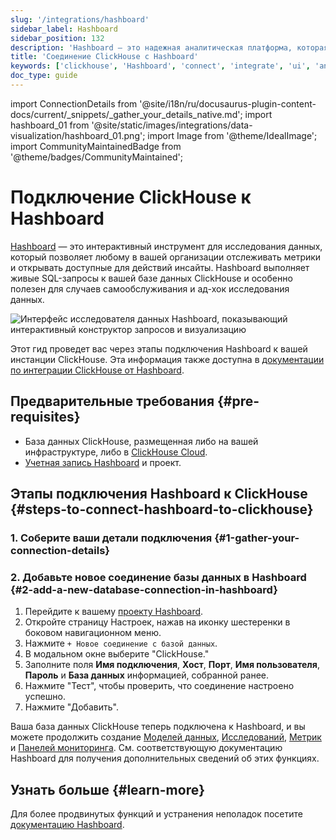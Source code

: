 ```yaml
---
slug: '/integrations/hashboard'
sidebar_label: Hashboard
sidebar_position: 132
description: 'Hashboard — это надежная аналитическая платформа, которая может быть'
title: 'Соединение ClickHouse с Hashboard'
keywords: ['clickhouse', 'Hashboard', 'connect', 'integrate', 'ui', 'analytics']
doc_type: guide
---
```

import ConnectionDetails from '@site/i18n/ru/docusaurus-plugin-content-docs/current/_snippets/_gather_your_details_native.md';
import hashboard_01 from '@site/static/images/integrations/data-visualization/hashboard_01.png';
import Image from '@theme/IdealImage';
import CommunityMaintainedBadge from '@theme/badges/CommunityMaintained';


# Подключение ClickHouse к Hashboard

<CommunityMaintainedBadge/>

[Hashboard](https://hashboard.com) — это интерактивный инструмент для исследования данных, который позволяет любому в вашей организации отслеживать метрики и открывать доступные для действий инсайты. Hashboard выполняет живые SQL-запросы к вашей базе данных ClickHouse и особенно полезен для случаев самообслуживания и ад-хок исследования данных.

<Image size="md" img={hashboard_01} alt="Интерфейс исследователя данных Hashboard, показывающий интерактивный конструктор запросов и визуализацию" border />

<br/>

Этот гид проведет вас через этапы подключения Hashboard к вашей инстанции ClickHouse. Эта информация также доступна в [документации по интеграции ClickHouse от Hashboard](https://docs.hashboard.com/docs/database-connections/clickhouse).

## Предварительные требования {#pre-requisites}

- База данных ClickHouse, размещенная либо на вашей инфраструктуре, либо в [ClickHouse Cloud](https://clickhouse.com/).
- [Учетная запись Hashboard](https://hashboard.com/getAccess) и проект.

## Этапы подключения Hashboard к ClickHouse {#steps-to-connect-hashboard-to-clickhouse}

### 1. Соберите ваши детали подключения {#1-gather-your-connection-details}

<ConnectionDetails />

### 2. Добавьте новое соединение базы данных в Hashboard {#2-add-a-new-database-connection-in-hashboard}

1. Перейдите к вашему [проекту Hashboard](https://hashboard.com/app).
2. Откройте страницу Настроек, нажав на иконку шестеренки в боковом навигационном меню.
3. Нажмите `+ Новое соединение с базой данных`.
4. В модальном окне выберите "ClickHouse."
5. Заполните поля **Имя подключения**, **Хост**, **Порт**, **Имя пользователя**, **Пароль** и **База данных** информацией, собранной ранее.
6. Нажмите "Тест", чтобы проверить, что соединение настроено успешно.
7. Нажмите "Добавить".

Ваша база данных ClickHouse теперь подключена к Hashboard, и вы можете продолжить создание [Моделей данных](https://docs.hashboard.com/docs/data-modeling/add-data-model), [Исследований](https://docs.hashboard.com/docs/visualizing-data/explorations), [Метрик](https://docs.hashboard.com/docs/metrics) и [Панелей мониторинга](https://docs.hashboard.com/docs/dashboards). См. соответствующую документацию Hashboard для получения дополнительных сведений об этих функциях.

## Узнать больше {#learn-more}

Для более продвинутых функций и устранения неполадок посетите [документацию Hashboard](https://docs.hashboard.com/).